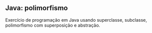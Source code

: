 <H2>Java: polimorfismo</H2>

Exercício de programação em Java usando superclasse, subclasse, polimorfismo com superposição e abstração.